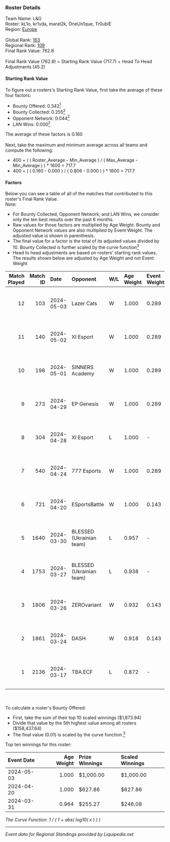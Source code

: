### Roster Details<br />
Team Name: L&G<br />
Roster: kL1o, kr1vda, marat2k, OneUn1que, Tr0ublE<br />
Region: [Europe]( ../standings_europe.md)<br />
<br />
Global Rank: [163](../standings_global.md)<br />
Regional Rank: [109]( ../standings_europe.md)<br />
Final Rank Value:  762.8<br />
<br />
Final Rank Value (762.8) = Starting Rank Value (717.7) + Head To Head Adjustments (45.2)<br />

#### Starting Rank Value<br />
To figure out a rosters's Starting Rank Value, first take the average of these four factors:<br />
- Bounty Offered: 0.342[<sup>1</sup>](#table2)
- Bounty Collected: 0.255[<sup>2</sup>](#table1)
- Opponent Network: 0.044[<sup>2</sup>](#table1)
- LAN Wins: 0.000[<sup>2</sup>](#table1)

The average of these factors is 0.160<br />
<br />
Next, take the maximum and minimum average across all teams and compute the following:<br />
- 400 + ( ( Roster_Average - Min_Average ) / ( Max_Average - Min_Average ) ) * 1600 = 717.7
- 400 + ( ( 0.160 - 0.000 ) / ( 0.806 - 0.000 ) ) * 1600 = 717.7


#### Factors<br />
Below you can see a table of all of the matches that contributed to this roster's Final Rank Value.<br />
Note:<br />

- For Bounty Collected, Opponent Network, and LAN Wins, we consider only the ten best results over the past 6 months.
- Raw values for those factors are multiplied by Age Weight. Bounty and Opponent Network values are also multiplied by Event Weight. The adjusted value is shown in parenthesis.
- The final value for a factor is the total of its adjusted values divided by 10. Bounty Collected is further scaled by the curve function[<sup>3</sup>](#curveFunction)
- Head to head adjustments are based on rosters' starting rank values. The results shown below are adjusted by Age Weight and not Event Weight
<span id="table1"></span><br />


| Match Played | Match ID | Date       | Opponent                 | W/L | Age Weight | Event Weight | Bounty Collected | Opponent Network | LAN Wins  | H2H Adj. | Roster                                       |
| -: | -: | :- | :- | :- | :- | :- | :- | :- | :- | -: | :- |
|           12 |      103 | 2024-05-03 | Lazer Cats               | W   | 1.000      | 0.289        | 0.003 (0.001)    | 0.070 (0.020)    | 0 (0.000) |    11.98 | kL1o, kr1vda, marat2k, OneUn1que, Tr0ublE    |
|           11 |      140 | 2024-05-02 | XI Esport                | W   | 1.000      | 0.289        | 0.002 (0.001)    | 0.313 (0.090)    | 0 (0.000) |    12.54 | kL1o, kr1vda, marat2k, OneUn1que, Tr0ublE    |
|           10 |      198 | 2024-05-01 | SINNERS Academy          | W   | 1.000      | 0.289        | 0.003 (0.001)    | 0.296 (0.086)    | 0 (0.000) |    13.35 | kL1o, kr1vda, marat2k, OneUn1que, Tr0ublE    |
|            9 |      273 | 2024-04-29 | EP Genesis               | W   | 1.000      | 0.289        | 0.000 (0.000)    | 0.187 (0.054)    | 0 (0.000) |     8.92 | kL1o, kr1vda, marat2k, OneUn1que, Tr0ublE    |
|            8 |      304 | 2024-04-28 | XI Esport                | L   | 1.000      | -            | -                | -                | -         |   -17.79 | kL1o, kr1vda, marat2k, OneUn1que, Tr0ublE    |
|            7 |      540 | 2024-04-24 | 777 Esports              | W   | 1.000      | 0.289        | 0.032 (0.009)    | 0.550 (0.159)    | 0 (0.000) |    16.19 | kL1o, kr1vda, marat2k, OneUn1que, Tr0ublE    |
|            6 |      721 | 2024-04-20 | ESportsBattle            | W   | 1.000      | 0.143        | 0.001 (0.000)    | 0.000 (0.000)    | 0 (0.000) |     7.86 | kL1o, kr1vda, marat2k, OneUn1que, Tr0ublE    |
|            5 |     1640 | 2024-03-30 | BLESSED (Ukrainian team) | L   | 0.957      | -            | -                | -                | -         |    -6.57 | kL1o, kr1vda, marat2k, OneUn1que, Tr0ublE    |
|            4 |     1753 | 2024-03-27 | BLESSED (Ukrainian team) | L   | 0.938      | -            | -                | -                | -         |    -8.24 | kL1o, kr1vda, marat2k, OneUn1que, Tr0ublE    |
|            3 |     1806 | 2024-03-26 | ZEROvariant              | W   | 0.932      | 0.143        | 0.000 (0.000)    | 0.000 (0.000)    | 0 (0.000) |     4.11 | kL1o, kr1vda, marat2k, OneUn1que, Tr0ublE    |
|            2 |     1861 | 2024-03-24 | DASH                     | W   | 0.918      | 0.143        | 0.000 (0.000)    | 0.251 (0.033)    | 0 (0.000) |    15.57 | kL1o, kr1vda, marat2k, OneUn1que, Tr0ublE    |
|            1 |     2136 | 2024-03-17 | TBA.ECF                  | L   | 0.872      | -            | -                | -                | -         |   -12.76 | crickey, kr1vda, marat2k, OneUn1que, somnium |

<br />
<span id="table2"></span><br />
To calculate a roster's Bounty Offered:<br />

- First, take the sum of their top 10 scaled winnings ($1,873.94)
- Divide that value by the 5th highest value among all rosters ($158,437.64)
- The final value (0.01) is scaled by the curve function.[<sup>3</sup>](#curveFunction)

Top ten winnings for this roster:<br />

| Event Date | Age Weight | Prize Winnings | Scaled Winnings |
| :- | -: | :- | :- |
| 2024-05-03 |      1.000 | $1,000.00      | $1,000.00       |
| 2024-04-20 |      1.000 | $627.86        | $627.86         |
| 2024-03-31 |      0.964 | $255.27        | $246.08         |


<span id="curveFunction"></span>_The Curve Function: 1 / ( 1 + abs( log10( x ) ) )_<br />

---
_Event data for Regional Standings provided by Liquipedia.net_<br />
